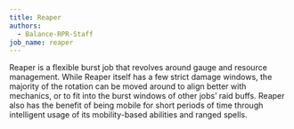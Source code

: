 ```yaml
---
title: Reaper
authors:
  - Balance-RPR-Staff
job_name: reaper
---
```

Reaper is a flexible burst job that revolves around gauge and resource management. While Reaper itself has a few strict damage windows, the majority of the rotation can be moved around to align better with mechanics, or to fit into the burst windows of other jobs’ raid buffs. Reaper also has the benefit of being mobile for short periods of time through intelligent usage of its mobility-based abilities and ranged spells.